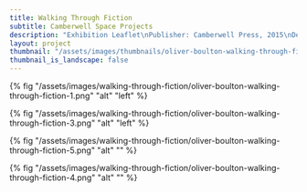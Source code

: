 ```yaml
---
title: Walking Through Fiction
subtitle: Camberwell Space Projects
description: "Exhibition Leaflet\nPublisher: Camberwell Press, 2015\nDesign: Oliver Boulton\nEdition of 400, 2pp.\nOffset PMS ×2, folded, 420 × 594mm"
layout: project
thumbnail: "/assets/images/thumbnails/oliver-boulton-walking-through-fiction-1.png"
thumbnail_is_landscape: false
---
```


{% fig "/assets/images/walking-through-fiction/oliver-boulton-walking-through-fiction-1.png" "alt" "left" %}

{% fig "/assets/images/walking-through-fiction/oliver-boulton-walking-through-fiction-3.png" "alt" "left" %}

{% fig "/assets/images/walking-through-fiction/oliver-boulton-walking-through-fiction-5.png" "alt" "" %}

{% fig "/assets/images/walking-through-fiction/oliver-boulton-walking-through-fiction-4.png" "alt" "" %}